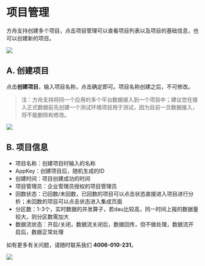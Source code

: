 # 项目管理

方舟支持创建多个项目，点击项目管理可以查看项目列表以及项目的基础信息，也可以创建新的项目。

![ ](https://imguserradar.analysys.cn/fangzhou/img/2018/12/201812181744429971.png)

## A. 创建项目

点击**创建项目**，输入项目名称，点击确定即可。项目名称创建之后，不可修改。
> 注：方舟支持将同一个应用的多个平台数据接入到一个项目中；建议您在接入正式数据前先创建一个测试环境项目用于测试，因为目前一旦数据接入，将不能删除和修改。


![ ](https://imguserradar.analysys.cn/fangzhou/img/2018/12/201812181746225329.png)

## B. 项目信息

* 项目名称：创建项目时输入的名称
* AppKey：创建项目后，随机生成的ID
* 创建时间：项目创建成功的时间
* 项目管理员：企业管理员授权的项目管理员
* 回数状态：已回数/未回数，已回数的项目可以点击状态直接进入项目进行分析；未回数的项目可以点击状态进入集成页面
* 分区数：1-3个，实时数据的并发算子，若dau比较高，同一时间上报的数据量较大，则分区数需加大
* 数据流状态：开启/关闭，数据流关闭后，数据回传，但不做处理，数据流开启后，数据正常处理

如有更多有关问题，请随时联系我们 **4006-010-231**。

[![ ](https://imguserradar.analysys.cn/fangzhou/img/2019/01/201901151711159657.jpeg)](https://ark.analysys.cn/view/sign/signup.html?campaign_id=2111486795&utm_campaign=%E6%96%87%E6%A1%A3%E6%B3%A8%E5%86%8C&utm_medium=%E8%87%AA%E5%AA%92%E4%BD%93&utm_source=%E6%96%87%E6%A1%A3&utm_content=&utm_term=)